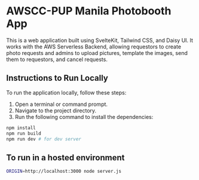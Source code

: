 # AWSCC-PUP Manila Photobooth App

This is a web application built using SvelteKit, Tailwind CSS, and Daisy UI. It works with the AWS Serverless Backend, allowing requestors to create photo requests and admins to upload pictures, template the images, send them to requestors, and cancel requests.

## Instructions to Run Locally

To run the application locally, follow these steps:

1. Open a terminal or command prompt.
2. Navigate to the project directory.
3. Run the following command to install the dependencies:

  ```bash
  npm install
  npm run build
  npm run dev # for dev server
  ```


 ## To run in a hosted environment
  ```bash
  ORIGIN=http://localhost:3000 node server.js
  ```
